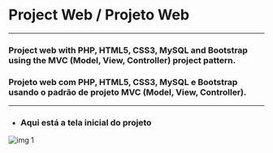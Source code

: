 # Project Web / Projeto Web
---
### Project web with PHP, HTML5, CSS3, MySQL and Bootstrap using the MVC (Model, View, Controller) project pattern.

### Projeto web com PHP, HTML5, CSS3, MySQL e Bootstrap usando o padrão de projeto MVC (Model, View, Controller).
---
+ ### Aqui está a tela inicial do projeto

![img 1](https://user-images.githubusercontent.com/64045736/89696795-d7f28500-d8ef-11ea-9e79-fa106bf2e531.png)

